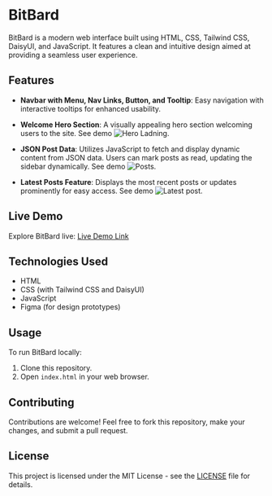 # BitBard

BitBard is a modern web interface built using HTML, CSS, Tailwind CSS, DaisyUI, and JavaScript. It features a clean and intuitive design aimed at providing a seamless user experience.

## Features

- **Navbar with Menu, Nav Links, Button, and Tooltip**: Easy navigation with interactive tooltips for enhanced usability.
- **Welcome Hero Section**: A visually appealing hero section welcoming users to the site. See demo ![Hero Ladning](https://i.ibb.co/Bfr00J0/SCR-20240626-ooar.png).

- **JSON Post Data**: Utilizes JavaScript to fetch and display dynamic content from JSON data. Users can mark posts as read, updating the sidebar dynamically. See demo ![Posts](https://i.ibb.co/qkj3H9H/SCR-20240626-opzp.png).

- **Latest Posts Feature**: Displays the most recent posts or updates prominently for easy access. See demo ![Latest post](https://i.ibb.co/LS2ZfVR/SCR-20240626-oohx.png).

## Live Demo

Explore BitBard live: [Live Demo Link](https://bit-bard.netlify.app)

## Technologies Used

- HTML
- CSS (with Tailwind CSS and DaisyUI)
- JavaScript
- Figma (for design prototypes)

## Usage

To run BitBard locally:

1. Clone this repository.
2. Open `index.html` in your web browser.

## Contributing

Contributions are welcome! Feel free to fork this repository, make your changes, and submit a pull request.

## License

This project is licensed under the MIT License - see the [LICENSE](LICENSE) file for details.
